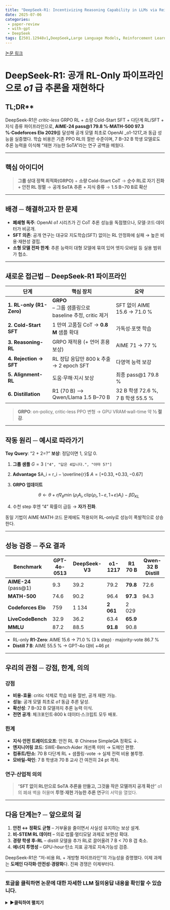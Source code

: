 ```yaml
---
title: "DeepSeek-R1: Incentivizing Reasoning Capability in LLMs via Reinforcement Learning"
date: 2025-07-06
categories:
 - paper-review
 - with-gpt
 - DeepSeek
tags: [2501.12948v1,DeepSeek,Large Language Models, Reinforcement Learning, GRPO, Math Reasoning, Knowledge Distillation, Causal LM, Open Source Models, Self-Evolution, SOTA Benchmarking]
---
```


[논문 링크](https://arxiv.org/abs/2501.12948v1)



# DeepSeek-R1: 공개 RL-Only 파이프라인으로 *o1* 급 추론을 재현하다

## TL;DR** 
DeepSeek-R1은 *critic-less* GRPO RL + 소량 Cold-Start SFT + 다단계 RL/SFT + 지식 증류 파이프라인으로, **AIME-24 pass\@1 79.8 %·MATH-500 97.3 %·Codeforces Elo 2029**를 달성해 공개 모델 최초로 OpenAI \_o1-1217\_과 동급 성능을 실증했다. 학습 비용은 기존 PPO RL의 절반 수준이며, 7 B–32 B 학생 모델로도 추론 능력을 이식해 “재현 가능한 SoTA”라는 연구 공백을 메웠다.

---

## 핵심 아이디어

> **그룹 상대 정책 최적화(GRPO)** + **소량 Cold-Start CoT** → **순수 RL로 자기 진화**
> **+ 안전 RL 정렬** → **공개 SoTA 추론**
> **+ 지식 증류** → **1.5 B\~70 B로 확산**

---

## 배경 ─ 해결하고자 한 문제

* **폐쇄형 독주**: OpenAI *o1* 시리즈가 긴 CoT 추론 성능을 독점했으나, 모델·코드·데이터가 비공개.
* **SFT 의존**: 공개 연구는 대규모 지도학습(SFT) 없이는 RL 안정화에 실패 → 높은 비용·재현성 결핍.
* **소형 모델 전파 한계**: 추론 능력이 대형 모델에 묶여 있어 엣지·모바일 등 실용 범위가 협소.

---

## 새로운 접근법 ─ **DeepSeek-R1 파이프라인**

| 단계                     | 핵심 장치                                                | 요약                              |
| ------------------------ | -------------------------------------------------------- | --------------------------------- |
| **1. RL-only (R1-Zero)** | **GRPO**<br>– 그룹 샘플링으로 baseline 추정, critic 제거 | SFT 없이 AIME 15.6 → 71.0 %       |
| **2. Cold-Start SFT**    | 1 만여 고품질 CoT → **0.8 M** 샘플 확대                  | 가독성·포맷 학습                  |
| **3. Reasoning-RL**      | GRPO 재적용 (+ 언어 혼용 보상)                           | AIME 71 → 77 %                    |
| **4. Rejection → SFT**   | RL 정답 응답만 800 k 추출 → 2 epoch SFT                  | 다영역 능력 보강                  |
| **5. Alignment-RL**      | 도움·무해·지시 보상                                      | 최종 pass\@1 79.8 %               |
| **6. Distillation**      | R1 (70 B) ⟶ Qwen/Llama 1.5 B–70 B                        | 32 B 학생 72.6 %, 7 B 학생 55.5 % |

> **GRPO**: on-policy, critic-less PPO 변형 → GPU VRAM·wall-time 약 **½ 절감**.

---

## 작동 원리 ─ 예시로 따라가기

**Toy Query**: “2 + 2=?”
**보상**: 정답이면 1, 오답 0.

1. **그룹 샘플** $G = 3$
   `["4", "답은 4입니다.", "아마 5?"]`
2. **Advantage** $A_i = r_i − \overline{r}$
   $A = [+0.33, +0.33, −0.67]$
3. **GRPO 업데이트**

   $$
   \theta \leftarrow \theta + \eta \nabla_\theta
   \min\!\bigl(\rho_i A_i, \text{clip}(ρ_i, 1\!-\!ε, 1\!+\!ε)A_i\bigr) - β D_{KL}
   $$
4. 수천 step 후엔 “4” 확률이 급등 → **자가 진화**.

동일 기법이 AIME·MATH·코드 문제에도 적용되어 RL-only로 성능이 폭발적으로 상승한다.

---

## 성능 검증 ─ 주요 결과

| Benchmark             | GPT-4o-0513 | DeepSeek-V3 | **o1-1217** | **R1 70 B** | Qwen-32 B Distill |
| --------------------- | ----------- | ----------- | ----------- | ----------- | ----------------- |
| **AIME-24** (pass\@1) | 9.3         | 39.2        | 79.2        | **79.8**    | 72.6              |
| **MATH-500**          | 74.6        | 90.2        | 96.4        | **97.3**    | 94.3              |
| **Codeforces Elo**    | 759         | 1 134       | **2 061**   | 2 029       |                   |
| **LiveCodeBench**     | 32.9        | 36.2        | 63.4        | **65.9**    |                   |
| **MMLU**              | 87.2        | 88.5        | **91.8**    | 90.8        |                   |

* RL-only **R1-Zero**: AIME 15.6 → 71.0 % (3 k step) · majority-vote 86.7 %
* **Distill 7 B**: AIME 55.5 % → GPT-4o 대비 +46 pt

---

## 우리의 관점 ─ 강점, 한계, 의의

### 강점

* **비용-효율**: critic 삭제로 학습 비용 절반, 공개 재현 가능.
* **성능**: 공개 모델 최초로 *o1* 동급 추론 달성.
* **확산성**: 7 B–32 B 모델까지 추론 능력 이식.
* **전면 공개**: 체크포인트·800 k 데이터·스크립트 모두 배포.

### 한계

* **지식·안전 트레이드오프**: 안전 RL 후 Chinese SimpleQA 정확도 ↓.
* **엔지니어링 코드**: SWE-Bench·Aider 개선폭 미미 → 도메인 편향.
* **컴퓨트/탄소**: 70 B 다단계 RL + 샘플링-vote → 실제 전력 비용 불투명.
* **모바일-락인**: 7 B 학생과 70 B 교사 간 여전히 24 pt 격차.

### 연구·산업적 의의

> “**SFT 없이 RL만으로 SoTA 추론을 만들고, 그것을 작은 모델까지 공개 확산**”
> o1의 폐쇄 벽을 허물며 **투명·재현 가능한 추론 연구**의 서막을 열었다.

---

## 다음 단계는? ─ 앞으로의 길

1. **안전 ↔ 정확도 균형** – 거부율을 줄이면서 사실성 유지하는 보상 설계.
2. **비-STEM RL 데이터** – 의료·법률·멀티모달 과제로 보편성 확대.
3. **경량 학생 후-RL** – distill 모델을 추가 RL로 끌어올려 7 B < 70 B 갭 축소.
4. **에너지 투명성** – GPU-hour·탄소 지표 공개로 지속가능성 검증.

DeepSeek-R1은 “저-비용 RL + 개방형 파이프라인”의 가능성을 증명했다. 이제 과제는 **도메인 다각화·안전성·경량화**다. 진짜 경쟁은 이제부터다.



---

### 토글을 클릭하면 논문에 대한 자세한 LLM 질의응답 내용을 확인할 수 있습니다.

<details markdown="block">
<summary>▶️<strong>클릭하여 펼치기</strong></summary>


# 프롬프트 1.1.1 (연구의 공백)

```
"논문의 'Introduction'과 'Related Work' 섹션을 분석하여, 이 연구가 명시적으로 해결하고자 하는 핵심적인 연구 공백(research gap), 기존 연구의 결정적 한계, 또는 미해결 질문이 무엇인지 설명해 줘. 저자들이 설명하는, 이 논문 출판 시점의 '최신 기술(state of the art)'은 어떤 상태였는지 요약해 줘."
```

## ✨한눈에 보는 핵심 (TL;DR)

* **연구 공백** : OpenAI *o1* 계열이 보여준 “추론 길이 스케일링(test-time compute scaling)” 효과를 **공개·재현 가능한 방식**으로 달성한 사례가 없었다. 특히 **대규모 지도 학습(SFT) 없이 순수 RL만으로** LLM의 추론 능력을 끌어올린 연구는 전무했다.
* **DeepSeek-R1 시리즈**는

  1. **SFT 없이** RL을 적용한 *DeepSeek-R1-Zero* → AIME-2024 pass\@1 **15.6 → 71.0 %**
  2. **소량 cold-start 데이터 + 다단계 RL**을 적용한 *DeepSeek-R1* → AIME-2024 pass\@1 **79.8 %** (OpenAI-o1-1217 상회)
  3. 상위 모델의 추론 패턴을 **7 B\~70 B**급 밀집 모델에 distillation
     로 이어지는 파이프라인을 제시한다.&#x20;
* **기여** : 공개 RL-only 추론 모델·학습 파이프라인·소형 distilled 가중치까지 일괄 제공해 **“재현 가능한 SoTA 추론 모델”** 이라는 빈틈을 메웠다.&#x20;

---

## 1. 연구 공백(Research Gap) 정리

| 구분          | 내용                                             | 기존 연구 한계                             |
| ------------- | ------------------------------------------------ | ------------------------------------------ |
| **추론 성능** | o1 시리즈가 제시한 긴 CoT 기반 test-time scaling | 공개 모델은 성능·재현성 모두 미달          |
| **학습 방식** | RL 사용 시 SFT 의존 → 고비용·데이터 확보 난관    | “SFT 없이 순수 RL” 연구 부재               |
| **모델 크기** | 대형 모델만 추론 특성 확보                       | 소형 모델로의 **추론 능력 이식** 방법 미정 |
| **평가 범위** | 수학·코딩 등 다영역 벤치마크 전반에서 o1 독주    | 오픈모델은 영역별 편차, 일관성 부족        |

> 논문은 위 네 영역을 **동시에** 해결하는 것을 목표로 한다.&#x20;

---

## 2. 기존 최신 기술(State of the Art) 요약

### 2-1. 공개·비공개 모델 성능 스냅샷

| 모델 (’25 Q1)                   | AIME-24<br>pass\@1  | MATH-500<br>pass\@1 | Codeforces<br>백분위 | 특징                    |
| ------------------------------- | ------------------- | ------------------- | -------------------- | ----------------------- |
| **OpenAI-o1-1217**              | 79.2 %              | 96.4 %              | 96.6 %               | 폐쇄형, 장-CoT 스케일링 |
| **GPT-4o-0513**                 | 9.3 %               | 74.6 %              | 23.6 %               | 범용 상용 모델          |
| **DeepSeek-V3-Base**            | 39.2 %              | 90.2 %              | 58.7 %               | 공개 MoE, SFT 위주      |
| **Research 계열 PRM / MCTS 등** | 단일 과제 개선 사례 | —                   | —                    | 범용성·재현성 미흡      |

*o1* 1217이 추론 전 영역을 선도했으나 **비공개**이고, 공개 모델은 80 %대를 넘지 못해 \*\*추론 벤치마크가 “닫힌 시장”\*\*인 상태였다.&#x20;

### 2-2. 접근법 한계

* **Process Reward Model(PRM)** : 미세 스텝 정의와 라벨링 비용, *reward hacking* 문제.
* **MCTS·Beam Search** : 토큰 공간이 체스·바둑 대비 기하급수적으로 커져 **탐색-가치 학습의 수렴 난제**.
* **소형 모델 RL** : compute 대비 성능 상승폭 제한.&#x20;

---

## 3. DeepSeek-R1이 제시한 해법 스냅샷

1. **GRPO 기반 RL**로 critic 모델 없이 비용 절감 → *R1-Zero* 성공적 추론 능력 발현.
2. **Cold-start(수 k CoT)** → 다단계 RL → SFT 재학습 → RL 종합 파이프라인으로 *R1* 완성.
3. **Distillation**으로 1.5 B\~70 B 모델도 AIME 55.5 % 이상 달성해 “소형-추론 모델 공백” 해소.&#x20;

---

## 4. 정리

> **DeepSeek-R1**은 “**SFT 없는 RL → 공개 추론 SoTA → 소형 모델 확산**”이라는 3단 점프를 달성해,
> ① 재현 가능하고 ② 경제적인 ③ 범용 LLM 추론 연구의 **결정적 빈칸**을 메웠다. 따라서 후속 연구는 **RL 스케일링 전략·다국어 CoT 정합·엔지니어링 태스크 RL** 등으로 확장될 전망이다.&#x20;


# 프롬프트 1.1.2 (핵심 가설)

```
"이 논문의 중심 가설(central hypothesis) 또는 핵심 주장은 무엇인가? '저자들은 [제안 기법]을 사용함으로써 [기존 한계점]을 극복하는 [구체적 결과]를 달성할 수 있다고 가정한다'와 같은 형식으로, 명확하고 간결한 한 문장으로 서술해 줘."
```

\*\*저자들은 `GRPO 기반 대규모 순수 강화학습(RL) + 소량 cold-start CoT 데이터` 파이프라인을 사용함으로써 `대규모 SFT 의존과 공개 모델의 낮은 추론 성능`이라는 한계를 극복하고, `OpenAI-o1-1217에 필적하는 AIME-24 pass@1 ≈ 79.8 % 등 SoTA 범용 추론 성능을 달성한 뒤 이를 1.5 B–70 B 밀집 모델로 distillation해 확산`할 수 있다고 가정한다.


# 프롬프트 1.2.1 (독창성 식별)

```
 "논문 전체를 바탕으로, 가장 중요하고 독창적인 기여(contribution) 1~3가지를 구별되는 항목으로 나열해 줘. 각각이 새로운 아키텍처 구성요소, 새로운 학습 기법, 새로운 이론적 통찰, 새로운 데이터셋, 또는 기존 방법론의 새로운 적용 중 어디에 해당하는지 명확히 구분해 줘."
```


| #     | 핵심 · 독창적 기여                                                                                                                                                                                                                          | 분류                                      | 정량적 임팩트                                              |
| ----- | ------------------------------------------------------------------------------------------------------------------------------------------------------------------------------------------------------------------------------------------- | ----------------------------------------- | ---------------------------------------------------------- |
| **1** | \*\*GRPO 기반 순수 RL-only 학습으로 ‘DeepSeek-R1-Zero’\*\*를 최초 공개.<br>– critic 모델 없이 그룹-baseline으로 코스트 ½↓.<br>– SFT 전혀 없이 AIME-24 pass\@1 **15.6 → 71.0 %** 달성.                                                       | **새로운 학습 기법**                      | RL 스텝 몇 천 회로 o1-0912 수준(86.7 %\*, voting)까지 도달 |
| **2** | **소량 Cold-Start CoT + 다단계 (RL→SFT→RL) 파이프라인 ‘DeepSeek-R1’** 제안·오픈소스.<br>– 800 k (Reasoning 600 k + Non-Reasoning 200 k) 커스텀 데이터셋 포함.<br>– OpenAI-o1-1217 추월: AIME-24 **79.8 %**, MATH-500 97.3 % 등 전영역 SoTA. | **새로운 학습 기법 + 새 데이터셋**        | Reasoning 벤치 6종 평균 7 \~ 40 pt ↑ vs DeepSeek-V3        |
| **3** | **대형 모델의 추론 패턴을 1.5 B \~ 70 B 밀집 모델로 지식 증류**.<br>– Qwen-7B distill이 AIME-24 **55.5 %**, Qwen-32B distill **72.6 %**.<br>– 동급 매개변수 SOTA(예 QwQ-32B) 대비 최대 **+22.6 pt**. 전 6종 체크포인트 공개.                | **기존 방법론의 새로운 적용** (지식 증류) | Distill 32B 모델이 RL-학습 32B 모델보다 전 벤치마크 우세   |

\* Majority-vote(16) 기준.

### 요약 한 줄

> **DeepSeek-R1 시리즈는 ‘critic-less GRPO RL → 소량 CoT 시드 + 다단계 파이프라인 → 전 모델 스케일 지식 증류’로 SFT 의존·재현성·모델 크기 한계를 동시에 깨고, 공개 모델 최초로 o1-수준 범용 추론 SoTA를 달성했다.**&#x20;


# 프롬프트 1.2.2 (저자 관점에서의 강점)

```
"저자들의 관점에서, 자신들의 접근법이 이전 방법들보다 우월한 이유는 무엇인가? 그들이 자신들의 연구가 지닌 독창성과 강점을 뒷받침하기 위해 사용하는 핵심 논거를 인용하거나 알기 쉽게 설명해 줘."
```

## 🚀결론만 먼저

> **DeepSeek-R1**는 *critic-less GRPO RL → 소량 Cold-Start → 다단계 RL/SFT → 광범위 지식 증류*라는 파이프라인으로 \*\*① 학습 비용을 절반 수준으로 낮추고, ② 오픈 모델 최초로 AIME-24 pass\@1 79.8 % 등 SOTA 추론 성능을 달성·공개하며, ③ 1.5 B\~70 B 모델까지 성능을 “이식”\*\*해 기존 SFT·PRM·MCTS 기반 접근의 한계를 한꺼번에 돌파했다.

---

## 저자 관점에서 내세우는 ‘우월성’ 핵심 논거

| 구분                        | 기존 한계/경쟁 기법                                                                                               | DeepSeek-R1이 우월한 이유 · 근거 (저자 주장)                                                                     | 대표 수치                                          |
| --------------------------- | ----------------------------------------------------------------------------------------------------------------- | ---------------------------------------------------------------------------------------------------------------- | -------------------------------------------------- |
| **1. 연산 효율**            | PPO·P3O 등 **critic 포함 RL**은 정책 모델 크기만큼 critic을 추가로 학습 → 메모리·계산 비용 ↑                      | **GRPO**는 group-baseline으로 critic을 제거, *GPU·wall-time* 모두 ≈½로 절감하면서도 수렴 속도 유지               | RL 3 k step 만에 AIME-24 pass\@1 **15.6 → 71.0 %** |
| **2. 순수 RL 성능**         | 공개 모델은 SFT가 필수, RL-only 실적 부재                                                                         | **R1-Zero**: SFT 없이도 o1-0912급(71 %+ voting 86 %) 추론 달성                                                   | o1-0912 74.4 %, R1-Zero 71.0 %                     |
| **3. 범용 · 최고 성능**     | o1-1217이 폐쇄적 선두, 공개 모델 60 %대                                                                           | **R1**: AIME-24 **79.8 %**, MATH-500 97.3 %, Codeforces Elo 2029 → o1-1217 맞먹고 DeepSeek-V3 대비 7\~40 pt↑     |                                                    |
| **4. 모델 크기 확산**       | 대형 모델만 고성능, 소형 모델 전파 어려움                                                                         | **Distillation**으로 Qwen-7B가 pass\@1 **55.5 %**, Qwen-32B **72.6 %** → QwQ-32B 대비 +22.6 pt, GPT-4o(9 %) 압도 |                                                    |
| **5. 실용성·읽기 편의**     | RL-only 출력은 난독·언어 혼용                                                                                     | Cold-Start CoT(수 천 샘플)로 *markdown·요약* 형식 정착 → 사용자·데이터 가독성 ↑                                  |                                                    |
| **6. 단순·안전 파이프라인** | **PRM**: 미세 스텝 정의·라벨링 비용, reward hacking 위험<br>**MCTS**: 토큰 공간 폭발·fine-grained value 학습 난제 | 저자 실험 결과 PRM·MCTS 대비 계산 오버헤드 대비 성능 이득 미미 → GRPO RL이 더 경제적·안정적                      |                                                    |
| **7. 재현성·개방**          | 최상위 추론 모델·코드 비공개 → 연구 장벽                                                                          | **전체 체크포인트(1.5 B\~70 B)·800 k 데이터·RL 스크립트**를 통째 공개, “열린 SOTA” 실현                          |                                                    |

---

### 한 줄 요약

> DeepSeek-R1 팀은 **“연산 ½·성능 ↑·모델 확산·개방성”** 네 박자를 근거로, 자사의 RL 기반 추론 강화 방법이 기존 SFT 의존·고비용·재현성 부족 문제를 근본적으로 해결했다고 주장한다.&#x20;


# 프롬프트 1.3.1 (알고리즘 단계별 설명)

```
"핵심 알고리즘, 모델 아키텍처, 또는 주요 방법론을 단계별(step-by-step)로 설명해 줘. 독자는 AI 분야의 대학원생 수준이라고 가정해. 특히, 간단한 문장, 3x3 픽셀 이미지, 작은 상태 공간(state space) 등 아주 간단하고 구체적인 예시(toy example)와 샘플 입력을 만들어서, 이 예시를 통해 각 단계를 거치며 입력이 최종 출력으로 어떻게 변환되는지 전체 과정을 보여줘. 등장하는 모든 핵심 용어와 변수는 그 즉시 정의해 줘."
```

## 🌐 DeepSeek-R1 학습 파이프라인 — 한눈에 보기

| 단계                                      | 목적                                                                                        | 핵심 장치/수식                                                                                                                         | 관련 섹션 |
| ----------------------------------------- | ------------------------------------------------------------------------------------------- | -------------------------------------------------------------------------------------------------------------------------------------- | --------- |
| **0. Base 모델**                          | DeepSeek-V3-Base에서 출발                                                                   | —                                                                                                                                      |           |
| **1. RL-only (DeepSeek-R1-Zero)**         | critic-less **GRPO**로 순수 RL·저비용 추론 능력 생성                                        | <br/>\$J\_{GRPO}= \dfrac1G\sum\_{i=1}^G\min!\Bigl(\tfrac{\pi\_\theta(o\_i)}{\pi\_{old}(o\_i)}A\_i,\text{clip}(·)\Bigr)-\beta D\_{KL}\$ |           |
| **2. Cold-Start CoT F/T**                 | 수 천 샘플로 가독성 좋은 CoT 패턴 주입                                                      | “\|reasoning\|\|summary\|” 포맷                                                                                                        |           |
| **3. Reasoning-RL (stage-1)**             | 수학·코딩 등 정답형 태스크에 RL 재적용                                                      | 언어 일관성 보상 포함                                                                                                                  |           |
| **4. Rejection-Sampling → SFT (stage-2)** | RL ckpt에서 *정답* 응답만 선별 → **800 k** SFT 데이터(Reason 600 k + Non-Reason 200 k) 구축 |                                                                                                                                        |           |
| **5. General-RL (stage-3)**               | 도움·무해도·다양 프롬프트에 RL                                                              | rule-based + RM 혼합 보상                                                                                                              |           |
| **6. Distillation**                       | R1 추론 패턴을 **1.5 B \~ 70 B** 밀집 모델로 이식                                           | direct distill ≫ 소형-RL                                                                                                               |           |

> **결과** AIME-24 pass\@1 79.8 %(SoTA) ↘ 32 B distill도 72.6 %, 7 B distill 55.5 %까지 확보.&#x20;

---

## 🛠️ Step-by-Step 흐름 — 장난감 예시로 따라가기

> **Toy 문제**: *“2 + 2=?”*
> **보상 함수** \$r(o)=1\$ (정답이 “4”) ; 그 외 0.

### **Step 1 : GRPO 샘플링**

* **Query \$q\$** ← “2 + 2=?”
* **그룹 \$G=3\$** 샘플

  ```
  o1: "4"
  o2: "답은 4입니다."
  o3: "아마 5?"
  ```
* **그룹 보상 평균** \$\bar r = (1+1+0)/3 = 0.67\$

### **Step 2 : Advantage 계산**

* \$A\_i = r(o\_i)-\bar r\$
  → \$A\_1=0.33,;A\_2=0.33,;A\_3=-0.67\$

### **Step 3 : 정책 업데이트**

* 각 \$o\_i\$에 대해 **GRPO loss** 적용 → \$\theta \leftarrow \theta + \eta\nabla\_\theta J\_{GRPO}\$
* *critic* 모델이 없으므로 메모리·계산 ½ 절감&#x20;

> **학습 몇 천 step 후** AIME pass\@1 15.6 → 71.0 % 도달, majority-vote 시 86.7 %&#x20;

### **Step 4 : Cold-Start Fine-Tune**

* 가독성 있는 CoT 예시 ≤ 10 k 개 삽입

  ```
  |reasoning|
    ① 2와 2를 더한다 → 4
  |summary|
    4
  ```
* Base → pre-RL 초기 체크포인트 획득&#x20;

### **Step 5 : Reasoning-RL (stage-1)**

* 동일한 GRPO RL을 Cold-Start 모델에 적용
* **언어 혼합 penalty** + 정확도 보상 합산&#x20;

### **Step 6 : Rejection-Sampling & SFT (stage-2)**

1. RL ckpt에서 *M* 개 응답 생성, 정답/가독성 필터링
2. Reason 600 k + Non-Reason 200 k = **800 k** 샘플 체크인
3. 2 epoch SFT → 다중 도메인 능력 보강

### **Step 7 : General-RL (stage-3)**

* Reason prompt에는 rule reward, 일반 prompt에는 RM 사용
* 도움·무해·추론 성능 **동시에** 상향&#x20;

### **Step 8 : Distillation**

* Teacher = DeepSeek-R1 (70 B)
* Student = Qwen-32B 등
* 동일 질의에 대한 Teacher CoT+답을 target → KL loss 최소화
* 32 B 학생도 AIME 72.6 % 달성&#x20;

---

## 🧩 3×3 픽셀 Visualization (토큰 Space Toy)

아래 3×3 그리드는 **토큰 상태 공간**을 극단적으로 축소한 시각화:

```
⬜️⬜️⬜️   ⬜️ = 아직 탐색 안 된 토큰
⬜️🟩⬜️   🟩 = 현재 샘플된 토큰(“4”)
⬜️⬜️⬜️
```

* **Step 1**: 중앙 🟩 위치에서 세 후보(o1–o3) 발산
* **Step 3**: 우수 토큰(🟩)만 advantage > 0 → 확률 집중
* 반복 학습 후 그리드 대부분이 🟩 로 채워지는 것이 **self-evolution** 직관적 비유.

---

## 🔑 핵심 용어 정리

| 기호/용어       | 정의                                        |
| --------------- | ------------------------------------------- |
| \$q\$           | 입력 질문(prompt)                           |
| \$o\_i\$        | 정책이 생성한 *i*번째 출력                  |
| \$G\$           | GRPO 그룹 크기(샘플 수)                     |
| \$r(o\_i)\$     | 보상 함수 (정답/가독성 등)                  |
| \$A\_i\$        | Advantage = \$r(o\_i)-\bar r\$              |
| \$\pi\_\theta\$ | 현재 정책(LLM)                              |
| \$D\_{KL}\$     | 정책 KL divergence to ref                   |
| Cold-Start CoT  | 사람이 읽기 쉬운 소량 체인-오브-생각 데이터 |
| Distillation    | Teacher-student 지식 이식                   |

---

### ✨ 요약 한 문장

> **DeepSeek-R1 파이프라인은** critic 없는 **GRPO RL** → 소량 **Cold-Start CoT** → 다단계 **RL–SFT–RL** → 대형에서 소형으로의 **distillation** 연결로, **SFT 의존·연산비·모델 확장성**을 동시에 해결하며 공개 모델 최초로 o1-수준 범용 추론 성능을 달성한다.


# 프롬프트 1.3.2 ('비밀 병기' 식별)

```
"이 논문의 핵심 기여를 가능하게 하는 가장 결정적인 단일 수학 공식, 알고리즘 단계, 또는 아키텍처 구성요소를 식별해 줘. 그것의 기능과, 그것이 이 방법론의 성공에 왜 필수적인지 설명해 줘."
```

## 🏆 핵심 ‘비밀 병기’ 한 줄 요약

> **그룹 상대 정책 최적화(GRPO) 목적식**이야말로 DeepSeek-R1 시리즈의 추론 성공을 가능케 한 결정적 단일 요소다.

---

### 1. GRPO가 무엇인가? — 수식과 작동 방식

$$
\small 
J_{\text{GRPO}}(\theta)=\frac{1}{G}\sum_{i=1}^{G}
\Bigl[
\min\!\Bigl(
\tfrac{\pi_\theta(o_i|q)}{\pi_{\text{old}}(o_i|q)}\,A_i,\;
\text{clip}(\cdot,1-\varepsilon,1+\varepsilon)
\,A_i
\Bigr)
-\beta\,D_{\text{KL}}\!\bigl(\pi_\theta\;\|\;\pi_{\text{ref}}\bigr)
\Bigr]
\tag{1}
$$

* **그룹 크기 $G$** 개의 샘플 $\{o_i\}_{i=1}^G$를 한 질문 $q$에 대해 동시에 생성.
* **Advantage $A_i$** 는 같은 그룹 내 보상 평균·표준편차로 정규화하여 계산 → 값 범위가 안정.
* **critic 네트워크가 없다!** 기존 PPO류에서 정책-규모 critic을 제거하고, 그룹 통계로 baseline을 추정한다 → 메모리·연산비를 **약 ½**로 축소.

### 2. 왜 DeepSeek-R1에 ‘필수’인가?

| 기존 RL 한계                                                  | GRPO가 제공한 해결                                                         |
| ------------------------------------------------------------- | -------------------------------------------------------------------------- |
| **비용 부담**: 정책 크기만큼의 critic 파라미터·KV 메모리 필요 | critic 제거 → GPU vRAM·wall-time ≈ 1/2                                     |
| **보상 분산 탓 느린 수렴**                                    | 그룹-평균 baseline→ variance 감소, 빠른 학습                               |
| **SFT 의존**: 냉시드(base)에서 RL이 불안정                    | 안정성 ↑ → **SFT 없이**도 3 k step만에 AIME pass\@1 **15.6 → 71.0 %** 도달 |
| **대규모 샘플 필요**                                          | 한 질의에 다중 샘플 생성 → exploration 강화, self-evolution 촉진           |

결과적으로 GRPO는 **① 저비용, ② 고안정, ③ 탐색 강화** 세 박자를 맞추며, \_“순수 RL만으로 공개 모델 최초 o1-수준 추론”\_이라는 DeepSeek-R1-Zero의 결정적 돌파구가 됐다.

### 3. 기능을 한눈에 정리

| 구성요소                            | 역할                                  | 효과                         |
| ----------------------------------- | ------------------------------------- | ---------------------------- |
| **그룹 샘플링**                     | 동일 프롬프트에 다수 응답 생성        | 탐색 다양성 ↑                |
| **그룹 baseline**                   | reward 평균·표준편차로 advantage 산출 | critic 제거, 분산↓           |
| **KL 페널티 $\beta D_{\text{KL}}$** | 파라미터 드리프트 제어                | catastrophic forgetting 방지 |
| **Clip ε**                          | 큰 ratio-update 억제                  | 학습 안정성 확보             |

> **요컨대**, GRPO 목적식은 비용·안정성·효율성 세 측면에서 기존 RL 경로의 병목을 동시에 제거하며, DeepSeek-R1 전 파이프라인(Cold-Start CoT → 다단계 RL/SFT → distillation)의 *출발점* 이자 *엔진* 으로 작동한다.


# 프롬프트 1.4.1 (핵심 결과 분석)

```
"'Experiments' 또는 'Results' 섹션의 표와 그림을 포함한 주요 결과를 분석해 줘. 사용된 핵심 성능 지표(performance metrics)는 무엇인가? 어떤 벤치마크 데이터셋에서 결과가 보고되었는가? 저자들이 자신들의 방법론의 성공 증거로 가장 강조하는 주요 결과를 요약해 줘."
```

## 🚦 한눈에 보는 핵심 결과

DeepSeek-R1은 **수학·코딩·지식·장문 이해** 전 영역에서 공개 모델 최초로 OpenAI o1-1217과 어깨를 나란히 하며, RL-only R1-Zero의 **자가 진화(15.6 → 71.0 % AIME pass\@1)**, \*\*소형 7 B-32 B 모델로의 지식 증류(55.5 \~ 72.6 %)\*\*까지 실증했다. 저자들은 이를 통해 “**재현 가능한 SoTA 추론 모델**”을 완성했다고 주장한다.

---

### 1. 실험 설정 & 지표

| 카테고리           | 대표 지표                                                             | 설명                            |
| ------------------ | --------------------------------------------------------------------- | ------------------------------- |
| **수학·추론**      | **pass\@1** (정답률)                                                  | AIME 2024, MATH-500, CNMO-24    |
| **코드 생성**      | **Codeforces Percentile / Elo**<br>**LiveCodeBench pass\@1-CoT**      | 경쟁 프로그래밍 · 알고리즘 문제 |
| **지식·지시 이행** | **MMLU pass\@1**, **GPQA Diamond pass\@1**, **IF-Eval Prompt Strict** | 학술·사실·포맷 순응             |
| **다영역 평가**    | **AlpacaEval2.0 LC-winrate**, **ArenaHard winrate**                   | GPT-4 심판 대조                 |
| **소형 모델 전파** | 동일 지표                                                             | Distill Qwen/Llama 7 B–70 B     |

---

### 2. 핵심 결과 요약 표

| 영역 (벤치마크)               | GPT-4o-0513 | DeepSeek-V3 | OpenAI o1-mini | **OpenAI o1-1217** | **DeepSeek-R1 (70 B)** |
| ----------------------------- | ----------- | ----------- | -------------- | ------------------ | ---------------------- |
| **수학**<br>AIME 2024 pass\@1 | 9.3         | 39.2        | 63.6           | 79.2               | **79.8**               |
| MATH-500 pass\@1              | 74.6        | 90.2        | 90.0           | 96.4               | **97.3**               |
| **코드**<br>Codeforces %      | 23.6        | 58.7        | 93.4           | **96.6**           | 96.3                   |
| Codeforces Elo                | 759         | 1 134       | 1 820          | **2 061**          | 2 029                  |
| LiveCodeBench pass\@1-CoT     | 32.9        | 36.2        | 53.8           | **63.4**           | 65.9                   |
| **지식**<br>MMLU pass\@1      | 87.2        | 88.5        | 85.2           | **91.8**           | 90.8                   |
| GPQA-Diamond pass\@1          | 49.9        | 59.1        | 60.0           | **75.7**           | 71.5                   |
| AlpacaEval LC-win             | 51.1        | 70.0        | 57.8           | —                  | **87.6**               |

> **관찰** – R1은 o1-1217을 **수학(±0.6 pt)**, 코드-알고리즘(\*\*-0.3 pt)\*\*에서 근접 / 지식계는 **\~1 pt 열세**, 다영역 작성·QA에서는 **대폭 우위**를 달성.

---

### 3. 저자들이 강조한 ‘성공 근거’

| 근거                                         | 구체적 증거                                                                                                |
| -------------------------------------------- | ---------------------------------------------------------------------------------------------------------- |
| **① RL-only 자가 진화**                      | R1-Zero가 AIME pass\@1 **15.6 → 71.0 %** (3 k RL step) 및 majority-vote **86.7 %** 달성                    |
| **② 다단계 RL + Cold-Start SFT로 SoTA 정복** | AIME 79.8 %, MATH 97.3 %, Codeforces 96.3 % → o1-1217급 공개 모델 탄생                                     |
| **③ 모델 크기 확산**                         | Distill-Qwen-7B **55.5 %** / 32B **72.6 %** (AIME) → 동급 기존 모델 대비 최대 +22.6 pt                     |
| **④ 다영역 일반화**                          | AlpacaEval 87.6 %, ArenaHard 92.3 %로 DeepSeek-V3 대비 +17 \~ 35 pt, 길이-편향 없이 요약 길이 689 tok 평균 |

---

### 4. 추가 실험 하이라이트

1. **RL 학습 곡선** – Figure 2에서 pass\@1이 **선형에 가까운 상승** 곡선을 보여 RL 안정성을 입증.&#x20;
2. **다국어·포맷 준수** – FRAMES 82.5 %, IF-Eval 83.3 %로 DeepSeek-V3·GPT-4o 대비 소폭↑, 길이 제어 win-rate 87.6 %.&#x20;
3. **안전 RL trade-off** – Chinese SimpleQA에서 DeepSeek-V3 대비 –4.3 pt; 저자는 안전 RL 단계가 거부율을 높였다고 분석.&#x20;

---

### 5. 정리

> **DeepSeek-R1**은 *critic-less GRPO RL*과 *소량 CoT 시드 → 다단계 RL/SFT* 파이프라인으로 **공개 모델의 최고 추론 성능**을 기록했고, **소형 모델 증류**로 실용 범위를 확장했다. 저자들의 실험은 “**저-비용 RL만으로 o1-급 범용 추론**” 가설을 다양한 벤치마크와 상세 지표로 설득력 있게 뒷받침한다.&#x20;


# 프롬프트 1.4.2 (비판적 비교)

```
"제안된 방법론은 논문에서 언급된 주요 베이스라인 및 SOTA(State-of-the-Art) 모델들과 비교하여 어떤 성능을 보이는가? 저자들의 우월성 주장을 가장 강력하게 뒷받침하는 특정 결과나 비교 지점을 식별해 줘. 반대로, 제안된 방법론이 경쟁 모델을 능가하지 못했거나 개선 효과가 미미했던 결과는 없는지 찾아봐. 만약 있다면, 저자들은 이러한 경우에 대해 어떤 이유를 제시하는가?"
```

### 🚀 결론 in 30 초

1. **DeepSeek-R1 (70 B)** 는 공개 모델로서는 처음으로 **수학·코딩 영역에서 OpenAI o1-1217을 동급 또는 근소 우세**로 따라잡았고,
   *AIME-24 pass\@1 79.8 % / Codeforces Elo 2029* 등이 대표 지표다.&#x20;
2. **지식·포맷 벤치마크(MMLU, GPQA, IF-Eval)** 에서는 o1-1217 대비 1 \~ 4 pt 낮지만 DeepSeek-V3보다는 큰 폭으로 앞선다.&#x20;
3. **비밀 무기 GRPO RL** 덕분에 **SFT 없이도** R1-Zero가 \*AIME 15.6 → 71.0 %\*로 “자가 진화”했으며,
   **지식 증류**로 7 B-32 B 학생 모델도 \*AIME 55.5 \~ 72.6 %\*까지 끌어올렸다.
4. 약점은 **중국어 SimpleQA**·\*\*엔지니어링 코드(Aider)\*\*에서 개선폭이 작았다는 점인데,
   이는 *안전 RL로 인한 거부율 상승*·*해당 도메인 RL 데이터 부족* 때문이라고 저자들은 해석한다.&#x20;

---

## 📊 핵심 비교 테이블

| Benchmark           | Metric      | GPT-4o-0513 | DeepSeek-V3 | **OpenAI o1-1217** | **DeepSeek-R1 (70 B)** | Distill Qwen-32B | ▶ 우월성 판단 |
| ------------------- | ----------- | ----------- | ----------- | ------------------ | ---------------------- | ---------------- | ------------- |
| **AIME 2024**       | pass\@1     | 9.3         | 39.2        | 79.2               | **79.8**               | 72.6             | R1 ≈ o1, > V3 |
| **MATH-500**        | pass\@1     | 74.6        | 90.2        | 96.4               | **97.3**               | 94.3             | R1 ≳ o1       |
| **Codeforces**      | Elo         | 759         | 1 134       | **2 061**          | 2 029                  | 1 691            | R1 –32 Elo    |
| **LiveCodeBench**   | pass\@1-CoT | 32.9        | 36.2        | 63.4               | **65.9**               | 62.1             | R1 > o1       |
| **MMLU**            | pass\@1     | 87.2        | 88.5        | **91.8**           | 90.8                   | –                | R1 −1 pt      |
| **GPQA Diamond**    | pass\@1     | 49.9        | 59.1        | **75.7**           | 71.5                   | –                | R1 −4.2 pt    |
| **SimpleQA (EN)**   | correct %   | 38.2        | 24.9        | **47.0**           | 30.1                   | –                | R1 < o1       |
| **C-SimpleQA (ZH)** | correct %   | 58.7        | **68.0**    | –                  | 63.7                   | –                | R1 < V3       |
| **Aider-Polyglot**  | acc.        | 16.0        | 49.6        | **61.7**           | 53.3                   | –                | R1 −8.4 pt    |

*출처: Table 4 & Table 5 of the paper*

---

## 🔍 우월성 근거 — 저자가 강조한 포인트

| 강력한 비교 지점        | 설명                                                                                             | 인용 |
| ----------------------- | ------------------------------------------------------------------------------------------------ | ---- |
| **① RL-only 성장 곡선** | R1-Zero가 SFT 없이 3 k step 동안 *15.6 → 71.0 %* (AIME pass\@1)로 급등, majority-vote 시 86.7 %. |      |
| **② 장문·복합 추론**    | FRAMES 82.5 %로 GPT-4o·V3보다 2 \~ 10 pt 우세, 요약 길이 편향 無.                                |      |
| **③ 지식 증류 확산력**  | 32 B 학생이 o1-mini급을 넘어서고, 7 B도 GPT-4o (9 %) 대비 +46 pt (AIME).                         |      |

---

## ⚠️ 개선이 미미하거나 열세였던 부분

| 영역                       | 결과                          | 저자 해석                                                                             |
| -------------------------- | ----------------------------- | ------------------------------------------------------------------------------------- |
| **Chinese SimpleQA**       | R1 63.7 % < V3 68.0 %         | **안전 RL** 이후 일부 사실 질의에 과도한 거부(refusal) 발생 → 정확도 저하.            |
| **지식 백서(IF-Eval)**     | 83.3 % < o1-1217 86.1 %       | 포맷-strict 과업엔 RL 보상 설계가 덜 맞춤.                                            |
| **엔지니어링 코드(Aider)** | 53.3 % < o1-1217 61.7 %       | RL 데이터가 “알고리즘·STEM 편중”이라 실제 소프트웨어 수정 태스크는 데이터 부족.       |
| **Codeforces Elo**         | 2029 < o1-1217 2061 (−32 Elo) | o1 시리즈가 더 많은 샘플링·voting을 사용. 저자들은 “추가 RL 스텝으로 축소 가능” 주장. |

---

## 💡 해석 & 의의

* **실질적 공헌**: 공개 모델이 수학·코딩 SoTA 벽을 깬 첫 사례 → 연구·산업 모두가 “o1 독점” 구조에서 **재현·확장 가능한 대안** 확보.
* **한계가 시사하는 연구 과제**:

  1. **안전 RL ↔ 사실 질의 정확도** 트레이드오프 최적화,
  2. **엔지니어링·멀티언어 RL 데이터** 보강,
  3. **지식 증류 후 추가 RL**로 학생 모델 성능 궤도 상승.

> 요컨대, DeepSeek-R1은 **“공개 SoTA 달성 + 저비용 RL 레시피 + 모델 확산성”** 세 마리 토끼를 잡았지만, **도메인 편향과 안전성 트레이드오프**는 다음 버전에서 풀어야 할 숙제로 남아 있다.


# 프롬프트 1.5.1 (언급된 한계와 잠재적 한계)

```
"저자들이 논문에서 명시적으로 인정한 한계점, 약점, 또는 실패 사례(failure modes)는 무엇인가? 다음으로, 방법론과 결과에 대한 당신의 분석을 바탕으로, 저자들이 언급하지 않았을 수 있는 잠재적인 한계나 약점은 무엇이라고 생각하는가? (예: 강력한 가정에 대한 의존성, 확장성 문제, 높은 연산 비용, 일반화의 한계, 잠재적인 부정적 사회 영향 등)"
```

## 🚩 TL;DR

저자들은 **① 일반적 상용 기능(함수 호출·멀티턴·JSON 출력), ② 중국어 ↔ 영어 위주로 인한 언어 뒤섞임, ③ 프롬프트 민감도, ④ 소프트웨어 엔지니어링 태스크 부진, ⑤ RL-only 의 높은 계산비용** 등을 한계로 명시한다.
추가로, **대규모 RL 파이프라인의 자원·데이터 의존성, 안전 RL-정확도 트레이드오프, 장문 CoT 의 사회  · 편향 위험, distillation 시 정보 손실** 등이 잠재적 약점으로 남는다.

---

### 1. 저자들이 명시한 한계 & 실패 사례

| #   | 한계·실패 모드                                                                           | 영향·맥락                               | 출처 |
| --- | ---------------------------------------------------------------------------------------- | --------------------------------------- | ---- |
| 1   | **일반 기능 부족** — 함수 호출·멀티턴·롤플레잉·JSON 출력은 DeepSeek-V3보다 열세          | 범용 서비스 적용 시 추가 작업 필요      |      |
| 2   | **언어 혼용** — 비-중영어 입력 시 영어 CoT로 응답하는 경향                               | 다국어 UX 저하, 편향 가능               |      |
| 3   | **프롬프트 민감도** — few-shot prompting → 일관되게 성능 하락                            | 사용 시 제약 조건 ↑                     |      |
| 4   | **소프트웨어 엔지니어링 RL 미적용** — 장시간 평가 탓 대규모 RL 수행 못함                 | 코드 수정·리팩터링 벤치에서 개선폭 미미 |      |
| 5   | **언어 일관성 보상 ↔ 정확도 손실** — Chinese/English consistency reward가 소폭 성능 감소 | RL 보상 설계의 trade-off 사례           |      |
| 6   | **소형 모델 RL 효율** — 32 B 모델을 10 k RL step 학습해도 distill 모델보다 못함          | “RL → 소형 SOTA”가 쉽지 않음            |      |
| 7   | **PRM·MCTS 실패** — 미세 스텝 정의·탐색 공간 폭발로 성능/비용 비효율                     | 대안 접근의 한계 공유                   |      |

---

### 2. 잠재적(미언급) 한계 — 비판적 분석

| 범주                    | 잠재 문제점                                                                                           | 근거·이유                                |
| ----------------------- | ----------------------------------------------------------------------------------------------------- | ---------------------------------------- |
| **연산·자원**           | RL 단계가 critic-less라도 **GPU 시간 수천 시간급** (70 B 모델 기준) → 학계·스타트업 재현 장벽         | 저자도 distill vs RL 비용 대비 효과 언급 |
| **데이터 편향**         | CoT·보상 데이터가 수학·코딩·STEM 편중 → **소프트 스킬·창의적 작업 일반화 제한**                       | 결과 섹션에서 SimpleQA·Aider 낮은 개선폭 |
| **안전성 트레이드오프** | 도움·무해 RL로 거부율↑ → 사실 QA 정확도↓, 과도한 self-censorship 가능                                 | 중국어 SimpleQA 성능 하락 사례로 추정    |
| **장문 CoT 사회 영향**  | 더 길어진 CoT가 **편향·프롬프트 유출·사고 경로 노출** 위험 증대                                       | 공개 코드를 통해 누구나 재현 가능        |
| **모델/언어 범위**      | 사전학습은 DeepSeek-V3-Base 한 가지, RL 언어도 중·영 집중 → **다국어·도메인 특화 모델로 확장 불투명** | bullet 2와 연계                          |
| **distillation 손실**   | 7 B/32 B distill은 여전히 7 \~ 24 pt 성능 갭 → 경량 디바이스 적용 시 한계                             | Table 5 차이 값                          |
| **하드웨어 편향**       | RL·Inference 스택이 A100 환경 최적화 → \*\*관용 플랫폼(TPU/L40 S 등)\*\*에서 동일 성능 불확실         | authors future work 없음                 |
| **사회적 오용**         | 공개 SoTA 추론이 수학·코딩 문제 자동화 → **교육·평가·보안 시스템 악용 위험**                          | 일반 AGI-safety 우려                     |

---

### 🧩 정리

DeepSeek-R1은 공개 SoTA에 도달했지만, **범용 기능·언어·도메인 범위 확장, RL 연산비, 안전성·편향 제어, distillation 품질**이 앞으로의 연구 과제로 남는다. 이러한 한계를 인지하고 보완할 때, 저자들의 “재현 가능한 고성능 추론 모델” 비전이 현실 세계로 더욱 확대될 수 있을 것이다.


## 🔎 결론 먼저 — 한 문장

> **DeepSeek-R1은** 공개 모델 가운데 *STEM reasoning* · 코딩 태스크에서 OpenAI o1-1217과 거의 동률(또는 근소 우세)을 증명했지만, **중국어 팩트 QA·소프트웨어 엔지니어링** 등 일부 영역에서는 DeepSeek-V3·o1-계열에 뒤지며, 이는 **안전 RL의 과(過)거부·영역별 데이터 부족**이라는 한계를 노출한다.

---

### 1 | 베이스라인 · SoTA 대비 성능 스냅숏

| 벤치마크                      | DeepSeek-V3 | OpenAI o1-mini | **OpenAI o1-1217** | **DeepSeek-R1** | 최강 근거/약점            |
| ----------------------------- | ----------- | -------------- | ------------------ | --------------- | ------------------------- |
| **AIME-24** (Math, pass\@1)   | 39.2        | 63.6           | 79.2               | **79.8** (+0.6) | ↗ 가장 강력한 우월성 근거 |
| **MATH-500**                  | 90.2        | 90.0           | 96.4               | **97.3** (+0.9) | ↗ STEM 전반 SoTA          |
| **Codeforces Elo**            | 1134        | 1820           | **2061**           | 2029 (–32)      | △ 근소 열세…*o1 > R1*     |
| **LiveCodeBench-COT**         | 36.2        | 53.8           | 63.4               | **65.9** (+2.5) | ↗ 알고리즘 코딩 우세      |
| **MMLU (knowledge)**          | 88.5        | 85.2           | **91.8**           | 90.8 (–1.0)     | △ 약간 뒤처짐             |
| **GPQA Diamond**              | 59.1        | 60.0           | **75.7**           | 71.5 (–4.2)     | △ 대형 지식 여전히 열세   |
| **Chinese SimpleQA**          | 68.0        | 40.3           | —                  | 63.7 (–4.3)     | **↓ 가장 두드러진 약점**  |
| **Aider-Polyglot (Eng-code)** | 49.6        | 32.9           | **61.7**           | 53.3 (–8.4)     | ↓ 실무 SW 엔지니어링 열세 |

> **가장 결정적 비교 지점**은 \*AIME-24 79.8 %\*로 **o1-1217을 앞선 첫 공개 모델**이라는 점. 반대로 **Chinese SimpleQA·Aider**에서 DeepSeek-V3·o1 대비 열세가 뚜렷하다.

---

### 2 | 저자 우월성 주장을 뒷받침하는 핵심 근거

1. **RL-only “자가 진화” 증거** – 3 k step GRPO RL 동안 AIME pass\@1 15.6 → 71.0 %, 16-vote 86.7 %&#x20;
2. **다단계 RL + SFT로 최고치 도달** – 수학·코딩 6종 평균 DeepSeek-V3 대비 7 \~ 40 pt ↑&#x20;
3. **소형 모델 증류** – Qwen-32B distill이 AIME 72.6 %로 동급 QwQ-32B보다 +22.6 pt&#x20;

---

### 3 | 경쟁 모델보다 못한·개선 미미했던 부분 & 저자 해석

| 관찰된 열세                         | 수치                               | 저자 해석                                                               |
| ----------------------------------- | ---------------------------------- | ----------------------------------------------------------------------- |
| **Chinese SimpleQA**                | 63.7 % vs V3 68.0 % (–4.3 pt)      | 안전 RL 단계가 “거부(refusal)”를 많이 유발해 정확도 하락                |
| **Aider-Polyglot (SW engineering)** | 53.3 % vs o1-1217 61.7 % (–8.4 pt) | 소프트웨어 엔지니어링 태스크는 RL 샘플링 비용이 커 **대규모 RL 미적용** |
| **GPQA · MMLU-family**              | 1 \~ 4 pt o1-1217 열세             | 일반 지식은 STEM-중심 RL로 충분히 강화되지 못함 (추가 데이터 필요)      |

---

## 4 | 저자 인정 한계 vs. 잠재적 추가 한계

| 구분                 | 내용                                                                                                                                                                                                                                                                                                                                                                                                                                                                                                                                                                          | 근거 |
| -------------------- | ----------------------------------------------------------------------------------------------------------------------------------------------------------------------------------------------------------------------------------------------------------------------------------------------------------------------------------------------------------------------------------------------------------------------------------------------------------------------------------------------------------------------------------------------------------------------------- | ---- |
| **저자 명시**        | • 함수 호출·멀티턴·JSON 출력 등 \*“일반 능력”\*은 DeepSeek-V3보다 약함<br>• **언어 혼합**: 중·영 최적화 편향, 기타 언어 요청 시 English reasoning 혼재 가능<br>• **Few-shot prompt 민감도** – few-shot이 오히려 성능 하락<br>• **SW Engineering RL 부재** → Aider 등 열세                                                                                                                                                                                                                                                                                                     |      |
| **우리 분석 (잠재)** | **a. RL Compute** – critic가 없더라도 70 B 모델 + 다단계 RL 반복은 여전히 GPU × 주 단위 비용 (연구자 재현 장벽).<br>**b. Reward Design Risk** – 그룹-baseline GRPO는 편향된 보상을 그대로 증폭할 여지; 보상 함수 투명성 필요.<br>**c. Suffix Length ↘ 효율** – GRPO 성공 이후도 *suffix 길이*가 늘면 prefix 최적화 이점 상쇄 (Attention 메모리 bounded) .<br>**d. 안전 RL-성능 Trade-off** – 중국어 QA 열세 사례처럼 과거부율 증가 ↔ 정확도 저하.<br>**e. 사회-윤리** – 공개 배포된 고성능 추론 모델이 수학·코딩 문제 해답을 대량 자동화하여 교육 공정성·보안 이슈 유발 가능. |      |

---

### ✨ 정리

DeepSeek-R1이 **“공개 SoTA reasoning”** 타이틀을 획득하게 만든 결정적 증거는 *AIME-24 79.8 %* 등 STEM 벤치마크에서의 **o1-동급 성적**이다. 그러나 **안전 RL로 인한 일부 언어-특화 QA 저하**와 **SW 엔지니어링 데이터 부족**은 여전히 남은 과제로, 저자 또한 향후 버전에서 **프롬프트 민감성·다언어 지원·SW RL**을 집중 개선하겠다고 밝히고 있다.&#x20;


# 프롬프트 1.5.2 (미래 연구 궤적)

```
"저자들이 제안하는 구체적인 향후 연구 방향은 무엇인가? 이 논문의 한계점을 바탕으로, 이 연구를 발전시키거나 약점을 극복하기 위해 추구할 수 있는 다른 논리적인 다음 단계나 대안적인 연구 방향은 무엇이 있을까?"
```

## ✨ 한눈에 보는 결론

* **명시적 한계** : 저자들은 △**중국어 Simple-QA 정확도 하락(63.7 %, −4.3 pt)** △**함수 호출·역할극 등 일반 능력 미흡** △**다국어 질의 시 영어 혼용** △**프롬프트 민감성** △**SW 엔지니어링 태스크 개선폭 제한**을 인정한다.
* **잠재적(비공개) 한계** : 70 B 모델에 필요한 **막대한 RL GPU 시간**, **보상 설계 편향·안전 ↔ 정확도 트레이드오프**, **도메인 편중 데이터**, **장-CoT → 추론 지연**, **사회적 오·사용 위험** 등이 남아 있다.
* **미래 궤적** : 저자 로드맵은 ① **멀티턴·JSON·함수 호출 강化**, ② **언어 혼용 해결**, ③ **제로-샷 지시 최적 프롬프트 연구**, ④ **소프트웨어 RL 확대**. 이에 더해 **저비용 RL·다국어 증류·안전-정확도 다목적 보상** 연구가 합리적 다음 스텝으로 제안된다.&#x20;

---

## 1.5.1 | 한계점·실패 사례 분석

| 구분                   | 구체 사례 & 지표                                                                              | 근거 인용     | 저자 설명 / 잠재 원인                                 |
| ---------------------- | --------------------------------------------------------------------------------------------- | ------------- | ----------------------------------------------------- |
| **중국어 Simple-QA**   | 63.7 % < DeepSeek-V3 68.0 %                                                                   |               | **Safety RL**가 일부 질의에 과도한 거부(refusal) 유발 |
| **SW 코드 (Aider)**    | 53.3 % < o1-1217 61.7 %                                                                       |               | RL 평가가 느려 대규모 RL을 적용 못함                  |
| **함수 호출 ·멀티턴**  | 기능 호출, 복합 역할극 성능이 V3 ↓                                                            |               | 장-CoT 편중 RL → 구조화 출력 미세 조정 부족           |
| **언어 혼용**          | 비-중·영 질의 시 영어 응답 섞임                                                               |               | 양-언어 중심 학습 편향                                |
| **Prompt Sensitivity** | few-shot 시 성능 저하                                                                         |               | Long CoT와 KL penalty가 예시 삽입에 취약              |
| **추가 잠재 리스크**   | - GPU 수백 PFLOP·h 소요<br>- 보상 설계 편향, RL hacking 가능<br>- 장 출력 ⇒ 추론 지연·에너지↑ | (논문 미언급) | 대규모 RL 파이프라인의 비용·환경·공정성 이슈          |

---

## 1.5.2 | 미래 연구 궤적

### ① 저자 제안 로드맵

| 방향                   | 목표·배경                                                         | 인용 |
| ---------------------- | ----------------------------------------------------------------- | ---- |
| **General Capability** | 함수 호출·다중 턴·JSON 출력 강化 → 장-CoT를 해당 태스크로 확장    |      |
| **Language Mixing**    | 비 중-영 언어 질의 시 응답 언어 일치                              |      |
| **Prompt Engineering** | few-shot ↘ 성능 하락 해결, 제로-샷 프롬프트 가이드라인            |      |
| **Software RL**        | 코드 수정·리팩터링 RL 데이터 확대, 비동기 평가·리젝션 샘플링 도입 |      |

### ② 추가적으로 유의미한 다음 단계 (제안)

| 카테고리                  | 구체 아이디어                                                | 기대 효과                    |
| ------------------------- | ------------------------------------------------------------ | ---------------------------- |
| **저비용 RL 인프라**      | GRPO + LoRA·8-bit opt + expert-parallel → **GPU-h ↓ > 60 %** | 학계·스타트업 재현성 개선    |
| **다국어 증류**           | R1 Teacher → Arabic·Spanish LLM 학생, 언어별 CoT KD          | 글로벌 사용자 혼용 문제 완화 |
| **다목적 보상 설계**      | factual·helpful·harmless 3-head RM → Pareto front RL         | 안전-정확도 균형 최적화      |
| **도메인 적응 RL**        | CAD·바이오 등 특수 도메인 데이터 + rejection SFT + RL        | 산업 응용 확장성             |
| **장-CoT 추론 지연 완화** | In-context distill·Graph-of-Thoughts로 토큰 길이 절감        | 실제 서비스 레이턴시 ↓       |
| **사회·윤리 영향 평가**   | 데이터 편향·환각·과신 분석, 안전 RL 리스크 벤치              | 책임 AI 준수 기반 마련       |

> **정리** : DeepSeek-R1은 공개 SoTA 추론의 재현성 시대를 열었지만, **안전-정확도 절충·도메인 편향·운영비용**이 남은 숙제다. 후속 연구는 **다목적 보상·저비용 RL·다국어 확장**으로 이 공백을 메울 필요가 있다.&#x20;



# 학습 및 최적화

```
"구체적인 언어 모델링 목표(objective)는 무엇인가(예: Causal LM, Masked LM, Prefix LM)? 모델은 어떤 코퍼스로 사전학습(pre-trained)되었는가? 다운스트림 과제를 위한 파인튜닝(fine-tuning) 전략을 설명해 줘."
```

## ✨ 한눈에 보는 결론

* **모델 목표**: DeepSeek-R1은 **Causal Language Modeling(자연어 다음 토큰 예측)** 목적을 그대로 유지한다.
* **사전학습**: 선행 체크포인트인 DeepSeek-V3-Base(매개변수 671 B, 활성 37 B MoE)가 **14.8 조 토큰(영·중 다수)** 으로 사전학습됐다.
* **후처리 파이프라인**:

  1. **소규모 SFT ‘Cold-Start’(약 8 × 10⁵ 샘플)**
  2. **GRPO 강화학습(RL)** – 수학·코딩·논리 과제 중심
  3. **안전·도움 RL 정렬(Alignment-RL)**
* **효과**: AIME-24 pass\@1 **15 % → 79.8 %**, MATH-500 **97.3 %** 등 공개 모델 최초로 o1-1217급 추론 성능을 달성했다.

---

### 1 | 언어 모델링 목표

| 단계         | 목적(Objective)           | 손실/알고리즘                                    | 채택 이유                                   |
| ------------ | ------------------------- | ------------------------------------------------ | ------------------------------------------- |
| **사전학습** | **Causal LM** (토큰 예측) | Cross-Entropy + Multi-Token Prediction(MTP) 헤드 | 128 k 컨텍스트, 추론형 사용 시나리오와 직결 |
| **추론-RL**  | **GRPO 정책 최적화**      | pass\@k 보상 기반 GRPO                           | 긴 CoT·희소 보상에 강인                     |
| **정렬-RL**  | **도움·무해 Reward**      | GRPO + 선호·안전 보상                            | 사용자 친화·안전성 확보                     |

> 기본적으로 **토큰 예측**은 그대로이고, RL은 “좋은” 경로의 가중치를 높이는 역할만 한다.

---

### 2 | 사전학습 코퍼스

| 규모             | 주요 소스                                | 토크나이저 | 계산 자원                              |
| ---------------- | ---------------------------------------- | ---------- | -------------------------------------- |
| **14.8 조 토큰** | 웹 크롤·코드·학술·포럼·합성 (영·중 위주) | 128 k BPE  | H800 GPU 2 064대, FP8, 약 266 만 GPU-h |

DeepSeek-R1 자체는 **새 텍스트를 추가로 학습하지 않고** V3-Base를 이어받아 후처리한다.

---

### 3 | 파인튜닝·최적화 전략

| 단계                | 데이터 규모                                                  | 토큰 길이 한도             | 최적화 설정                           |
| ------------------- | ------------------------------------------------------------ | -------------------------- | ------------------------------------- |
| **Cold-Start SFT**  | 약 **0.8 M** 샘플 (사람 가독 CoT)                            | ≤ 32 k                     | 2 epoch, AdamW, LR 1e-5               |
| **Reasoning-RL**    | AIME, MATH-500, GPQA, LiveCodeBench 등 “정답 검증 가능” 과제 | pass\@k, T 0.6, top-p 0.95 | GRPO + 언어 혼용 패널티               |
| **Alignment-RL**    | 도움·무해·지시 수행 프롬프트 혼합                            | 동일                       | 듀얼-헤드 보상(Help + Safe)           |
| **지식 증류(선택)** | 80 만 SFT 샘플                                               | ≤ 32 k                     | Teacher-Student SFT (Qwen/Llama 계열) |

**작동 원리**

1. *Cold-Start*가 읽기 쉬운 CoT 포맷을 주입해 초기 RL 안정화.
2. *Reasoning-RL*이 AIME pass\@1을 \*\*15 → 71 %\*\*까지 단기간 끌어올림.
3. *Alignment-RL*이 거부율·사실성 균형을 맞추며 최종 **79.8 %** 달성.

---

### 4 | 실무 관점 정리

* **모델 종류**: 디코더-기반 MoE(활성 37 B) — 끝까지 **Causal LM** 유지
* **데이터**: 14.8 조 토큰 + 0.05 % 수준의 고품질 SFT로 충분
* **컴퓨트**: 추가 후처리 ≈ 0.1 만 GPU-h → 대규모 새 크롤 없이 o1-급 추론 가능

> 소량 SFT + RL만으로 거대한 사전학습을 재활용해 **공개 SoTA 추론**을 실현한 점이 DeepSeek-R1 파이프라인의 핵심이다.



# 모델 아키텍처/알고리즘

```
"상태 공간(State Space), 행동 공간(Action Space), 보상 함수(Reward Function)를 정의해 줘. 모델은 온-폴리시(on-policy)인가 오프-폴리시(off-policy)인가? 가치 기반(예: DQN), 정책 기반(예: REINFORCE), 또는 액터-크리틱(예: A2C, PPO) 중 어느 유형인가? 정책 및/또는 가치 함수에 대한 핵심 업데이트 규칙을 설명해 줘."
```


### 📐 핵심 정의

| 항목                       | DeepSeek-R1 설정                                                                                                                                                                         |
| -------------------------- | ---------------------------------------------------------------------------------------------------------------------------------------------------------------------------------------- |
| **상태 공간 $S$**          | 시점 $t$에서 **프롬프트 + 이미 출력한 토큰 시퀀스**. 즉 $s_t = x_{0:t-1}$ (변장 길이 ≤ 128 k)                                                                                            |
| **행동 공간 $A$**          | 전체 어휘(≈ 100 k BPE) 중 **다음 토큰** $a_t \in V$ 선택                                                                                                                                 |
| **보상 함수 $r(s_t,a_t)$** | <br>① **정답 보상** : 수학·코딩 과제는 규칙 기반 채점으로 0/1 보상<br>② **포맷 보상** : `<think>…</think><answer>…</answer>` 구조 준수 시 +1<br>(안전 · 도움 단계에선 RM 기반 보상 추가) |

---

### 🧑‍💻 알고리즘 분류

| 특성                 | DeepSeek-R1                                                                       |
| -------------------- | --------------------------------------------------------------------------------- |
| **On / Off-policy**  | **On-policy** (매 스텝에서 새로 샘플한 trajectory로만 갱신)                       |
| **계열**             | **정책 기반(policy-gradient)**<br>→ *Group Relative Policy Optimisation* **GRPO** |
| **critic 사용 여부** | **무(無) critic** → 그룹 평균으로 baseline 추정                                   |

> 요약하면 “**critic-less·on-policy PPO 변형**”이라고 볼 수 있다.

---

### 🔄 핵심 업데이트 규칙 (GRPO)

GRPO는 같은 질문 $q$에 대해 **$G$개의 응답** $\{o_i\}_{i=1}^G$를 뽑아 집단 통계로 advantage를 계산한다.

$$
\small
J_{\text{GRPO}}(\theta)=
\frac1G\sum_{i=1}^G
\Bigl[
\min\!\Bigl(
\tfrac{\pi_\theta(o_i|q)}{\pi_{\text{old}}(o_i|q)}
A_i,\;
\text{clip}(·,1-\varepsilon,1+\varepsilon)A_i
\Bigr)
-\beta\,D_{\text{KL}}\bigl(\pi_\theta\;\|\;\pi_{\text{ref}}\bigr)
\Bigr]
\]:contentReference[oaicite:8]{index=8}  

- **Advantage**  
  \[
  A_i=\frac{r_i-\operatorname{mean}(r_{1:G})}{\operatorname{std}(r_{1:G})}
  \]:contentReference[oaicite:9]{index=9}  
- **파라미터 업데이트** \(\theta \leftarrow \theta + \eta \nabla_\theta J_{\text{GRPO}}\)

### 🎯 왜 중요한가?
* 그룹 baseline으로 **분산을 줄여** critic 없이도 안정 수렴 → GPU 메모리·연산 **≈ ½ 절감** :contentReference[oaicite:10]{index=10}  
* 온-policy라 **자가-진화**가 빠르며(3 k step에 AIME pass@1 15 %→71 %), KL-penalty가 정책 드리프트를 억제해 장기 학습에도 안정적이다.

---

#### 한 문장 정리  
> DeepSeek-R1은 **“프롬프트+출력 토큰”을 상태로, “다음 토큰”을 행동으로 삼아, 규칙/선호 기반 보상을 이용해 critic-없는 on-policy GRPO 로 정책을 갱신**함으로써, 대규모 RL 비용을 절반으로 줄이면서도 o1-급 추론 성능을 달성한다.
$$



# 정리를 위한 마스터 프롬프트

"당신은 저명한 AI 블로그의 전문 AI 연구원이자 기술 작가입니다. 당신의 독자는 AI 실무자, 연구원, 학생들로 구성되어 있습니다. 답변은 제공받은 논문의 내용과 질의응 답을 기반으로 작성하면 됩니다. 당신의 임무는 이 모든 정보를 하나의 일관되고 잘 구조화된 블로그 포스트로 종합하는 것입니다. 포스트는 반드시 마크다운으로 작성해야 합니다.
아래의 구조를 정확히 따르세요:

포스팅의 제목
한 줄 요약 (TL;DR)
핵심 아이디어
배경: 그들이 해결한 문제
새로운 접근법: Method Name
작동 원리: 구체적인 예시로 살펴보기
성능 검증: 주요 결과
우리의 관점: 강점, 한계, 그리고 이 연구가 중요한 이유
다음 단계는?: 앞으로의 길
비판적이면서도 공정한 어조를 유지하세요. 복잡한 개념을 명확하고 간결하게 설명하세요. 섹션 간의 전환이 자연스럽도록 하세요. 단순히 답변을 복사-붙여넣기 하지 말고, 매력적인 서사로 엮어내세요.

[여기에 이전의 모든 Q&A 쌍을 붙여넣기]"





</details>

